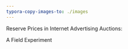```yaml
---
typora-copy-images-to: ./images
---
```


Reserve Prices in Internet Advertising Auctions:

A Field Experiment

